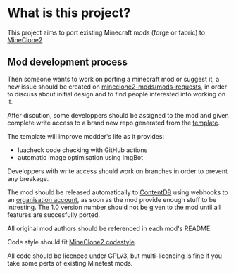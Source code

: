 # What is this project?

This project aims to port existing Minecraft mods (forge or fabric) to [MineClone2](https://git.minetest.land/MineClone2/MineClone2)

## Mod development process

Then someone wants to work on porting a minecraft mod or suggest it, a new issue should be created on [mineclone2-mods/mods-requests](https://github.com/mineclone2-mods/mods-requests/issues), in order to discuss about initial design and to find people interested into working on it.

After discution, some developpers should be assigned to the mod and given complete write access to a brand new repo generated from the [template](https://github.com/mineclone2-mods/template-mod).

The template will improve modder's life as it provides:
- luacheck code checking with GitHub actions
- automatic image optimisation using ImgBot

Developpers with write access should work on branches in order to prevent any breakage.

The mod should be released automatically to [ContentDB](https://content.minetest.net/) using webhooks to an [organisation account](https://content.minetest.net/users/mineclone2-mods/), as soon as the mod provide enough stuff to be intresting. The 1.0 version number should not be given to the mod until all features are succesfully ported.

All original mod authors should be referenced in each mod's README.

Code style should fit [MineClone2 codestyle](https://git.minetest.land/MineClone2/MineClone2/src/branch/master/CONTRIBUTING.md#stick-to-our-guidelines).

All code should be licenced under GPLv3, but multi-licencing is fine if you take some perts of existing Minetest mods. 
